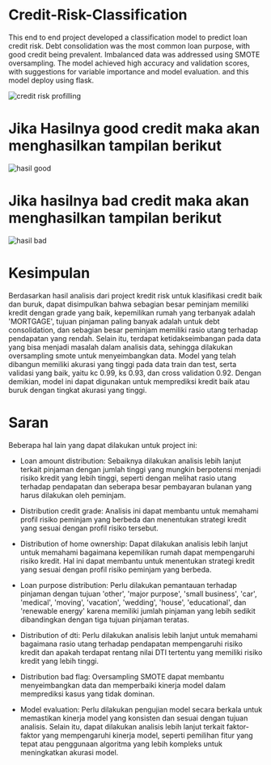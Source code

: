 # Credit-Risk-Classification
This end to end project developed a classification model to predict loan credit risk. Debt consolidation was the most common loan purpose, with good credit being prevalent. Imbalanced data was addressed using SMOTE oversampling. The model achieved high accuracy and validation scores, with suggestions for variable importance and model evaluation. and this model deploy using flask.

![credit risk profilling](https://user-images.githubusercontent.com/100209360/235268497-183874d7-ce87-452d-a4f2-440d443ddca7.png)

# Jika Hasilnya good credit maka akan menghasilkan tampilan berikut
![hasil good](https://user-images.githubusercontent.com/100209360/234748358-f348fadd-6f6b-4d4a-a4a1-e899b19027a8.PNG)

# Jika hasilnya bad credit maka akan menghasilkan tampilan berikut
![hasil bad](https://user-images.githubusercontent.com/100209360/234748665-a9fbc408-01c3-44d4-9d08-2742eac584af.PNG)

# Kesimpulan
Berdasarkan hasil analisis dari project kredit risk untuk klasifikasi credit baik dan buruk, dapat disimpulkan bahwa sebagian besar peminjam memiliki kredit dengan grade yang baik, kepemilikan rumah yang terbanyak adalah 'MORTGAGE', tujuan pinjaman paling banyak adalah untuk debt consolidation, dan sebagian besar peminjam memiliki rasio utang terhadap pendapatan yang rendah. Selain itu, terdapat ketidakseimbangan pada data yang bisa menjadi masalah dalam analisis data, sehingga dilakukan oversampling smote untuk menyeimbangkan data. Model yang telah dibangun memiliki akurasi yang tinggi pada data train dan test, serta validasi yang baik, yaitu kc 0.99, ks 0.93, dan cross validation 0.92. Dengan demikian, model ini dapat digunakan untuk memprediksi kredit baik atau buruk dengan tingkat akurasi yang tinggi.

# Saran 
Beberapa hal lain yang dapat dilakukan untuk project ini:

- Loan amount distribution: Sebaiknya dilakukan analisis lebih lanjut terkait pinjaman dengan jumlah tinggi yang mungkin berpotensi menjadi risiko kredit yang lebih tinggi, seperti dengan melihat rasio utang terhadap pendapatan dan seberapa besar pembayaran bulanan yang harus dilakukan oleh peminjam.

- Distribution credit grade: Analisis ini dapat membantu untuk memahami profil risiko peminjam yang berbeda dan menentukan strategi kredit yang sesuai dengan profil risiko tersebut.

- Distribution of home ownership: Dapat dilakukan analisis lebih lanjut untuk memahami bagaimana kepemilikan rumah dapat mempengaruhi risiko kredit. Hal ini dapat membantu untuk menentukan strategi kredit yang sesuai dengan profil risiko peminjam yang berbeda.

- Loan purpose distribution: Perlu dilakukan pemantauan terhadap pinjaman dengan tujuan 'other', 'major purpose', 'small business', 'car', 'medical', 'moving', 'vacation', 'wedding', 'house', 'educational', dan 'renewable energy' karena memiliki jumlah pinjaman yang lebih sedikit dibandingkan dengan tiga tujuan pinjaman teratas.

- Distribution of dti: Perlu dilakukan analisis lebih lanjut untuk memahami bagaimana rasio utang terhadap pendapatan mempengaruhi risiko kredit dan apakah terdapat rentang nilai DTI tertentu yang memiliki risiko kredit yang lebih tinggi.

- Distribution bad flag: Oversampling SMOTE dapat membantu menyeimbangkan data dan memperbaiki kinerja model dalam memprediksi kasus yang tidak dominan.

- Model evaluation: Perlu dilakukan pengujian model secara berkala untuk memastikan kinerja model yang konsisten dan sesuai dengan tujuan analisis. Selain itu, dapat dilakukan analisis lebih lanjut terkait faktor-faktor yang mempengaruhi kinerja model, seperti pemilihan fitur yang tepat atau penggunaan algoritma yang lebih kompleks untuk meningkatkan akurasi model.
